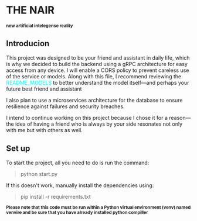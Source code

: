  # __THE NAIR__ 
**<sub> new artificial intelegense reality </sub>**

## Introducion 

This project was designed to be your friend and assistant in daily life, which is why we decided to build the backend using a gRPC architecture for easy access from any device. I will enable a CORS policy to prevent careless use of the service or models. Along with this file, I recommend reviewing the <span style="color:cyan;">README_MODELS</span> to better understand the model itself—and perhaps your future best friend and assistant

I also plan to use a microservices architecture for the database to ensure resilience against failures and security breaches.

I intend to continue working on this project because I chose it for a reason—the idea of having a friend who is always by your side resonates not only with me but with others as well.

## Set up

To start the project, all you need to do is run the command:

> python start.py

If this doesn't work, manually install the dependencies using:

>pip install -r requirements.txt

**<sub> Please note that this code must be run within a Python virtual environment (venv) named venvire and be sure that you have already installed python compiller </sub>**


